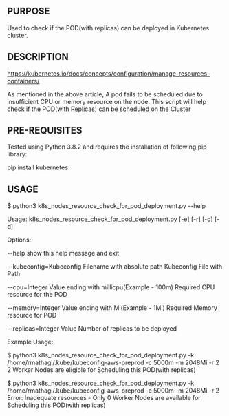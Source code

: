 ## PURPOSE
Used to check if the POD(with replicas) can be deployed in Kubernetes cluster.

## DESCRIPTION

https://kubernetes.io/docs/concepts/configuration/manage-resources-containers/

As mentioned in the above article, A pod fails to be scheduled due to insufficient CPU or memory resource on the node. This script will help check if the POD(with Replicas) can be scheduled on the Cluster

## PRE-REQUISITES

Tested using Python 3.8.2 and requires the installation of following pip library:

pip install kubernetes

## USAGE

$ python3 k8s_nodes_resource_check_for_pod_deployment.py \--help

Usage: k8s_nodes_resource_check_for_pod_deployment.py [\-e] [\-r] [\-c] [\-d]

Options:

  \--help            show this help message and exit

  \--kubeconfig=Kubeconfig Filename with absolute path
                        Kubeconfig File with Path
                        
  \--cpu=Integer Value ending with millicpu(Example - 100m)
                        Required CPU resource for the POD
                        
  \--memory=Integer Value ending with Mi(Example - 1Mi)
                        Required Memory resource for POD
                        
  \--replicas=Integer Value
                        Number of replicas to be deployed


Example Usage:

$ python3 k8s_nodes_resource_check_for_pod_deployment.py -k /home/rmathagi/.kube/kubeconfig-aws-preprod -c 5000m -m 2048Mi -r 2
2 Worker Nodes are eligible for Scheduling this POD(with replicas)


$ python3 k8s_nodes_resource_check_for_pod_deployment.py -k /home/rmathagi/.kube/kubeconfig-aws-preprod -c 5000m -m 2048Mi -r 2
Error: Inadequate resources - Only 0 Worker Nodes are available for Scheduling this POD(with replicas)
